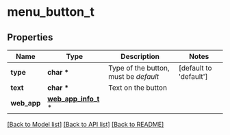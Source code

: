# menu_button_t

## Properties
Name | Type | Description | Notes
------------ | ------------- | ------------- | -------------
**type** | **char \*** | Type of the button, must be *default* | [default to 'default']
**text** | **char \*** | Text on the button | 
**web_app** | [**web_app_info_t**](web_app_info.md) \* |  | 

[[Back to Model list]](../README.md#documentation-for-models) [[Back to API list]](../README.md#documentation-for-api-endpoints) [[Back to README]](../README.md)


